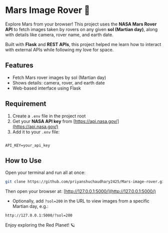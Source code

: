 # Mars Image Rover 🚀

Explore Mars from your browser! This project uses the **NASA Mars Rover API** to fetch images taken by rovers on any given **sol (Martian day)**, along with details like camera, rover name, and earth date.  

Built with **Flask** and **REST APIs**, this project helped me learn how to interact with external APIs while following my love for space.

## Features
- Fetch Mars rover images by sol (Martian day)  
- Shows details: camera, rover, and earth date  
- Web-based interface using Flask  

## Requirement
1. Create a `.env` file in the project root  
2. Get your **NASA API key** from [https://api.nasa.gov/](https://api.nasa.gov/)  
3. Add it to your `.env` file:
```

API_KEY=your_api_key

````

## How to Use
Open your terminal and run all at once:
```bash
git clone https://github.com/priyanshuchaudhary2425/Mars-image-rover.git && cd Mars-image-rover && pip install -r requirements.txt && python main.py
````

Then open your browser at:
[http://127.0.0.1:5000/](http://127.0.0.1:5000/)

* Optionally, add `?sol=200` in the URL to view images from a specific Martian day, e.g.:

```
http://127.0.0.1:5000/?sol=200
```

Enjoy exploring the Red Planet! 🪐
